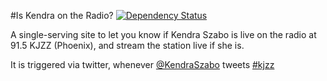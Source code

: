 #Is Kendra on the Radio?
[![Dependency Status](https://gemnasium.com/10xLaCroixDrinker/iskendraontheradio.com.png)](https://gemnasium.com/10xLaCroixDrinker/iskendraontheradio.com)

A single-serving site to let you know if Kendra Szabo is live on the radio at 91.5 KJZZ (Phoenix), and stream the station live if she is.

It is triggered via twitter, whenever [@KendraSzabo](https://twitter.com/KendraSzabo) tweets [#kjzz](https://twitter.com/search?q=%23kjzz&src=hash)
